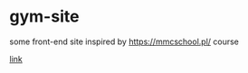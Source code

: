 # gym-site
some front-end site inspired by https://mmcschool.pl/ course

<a href="https://orzehhowski.github.io/gym-site/">link</a>
